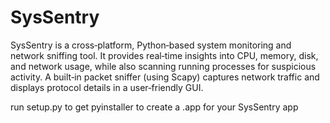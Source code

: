 # SysSentry
SysSentry is a cross‑platform, Python‑based system monitoring and network sniffing tool. It provides real‑time insights into CPU, memory, disk, and network usage, while also scanning running processes for suspicious activity. A built‑in packet sniffer (using Scapy) captures network traffic and displays protocol details in a user‑friendly GUI.


run setup.py to get pyinstaller to create a .app for your SysSentry app
